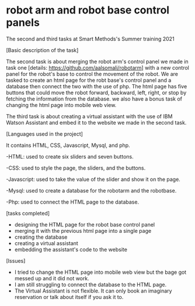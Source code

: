 # robot arm and robot base control panels
 
 The second and third tasks at Smart Methods's Summer training 2021

[Basic description of the task]

The second task is about merging the robot arm's control panel we made in task one [details: https://github.com/aalsomali/robotarm] with a new control panel for the robot's base to control the movement of the robot. We are tasked to create an html page for the robt base's control panel and a database then connect the two with the use of php. The html page has five buttons that could move the robot forward, backward, left, right, or stop by fetching the information from the database. we also have a bonus task of changing the html page into mobile web view.

The third task is about creating a virtual assistant with the use of IBM Watson Assistant and embed it to the website we made in the second task.

[Languages used in the project]

It contains HTML, CSS, Javascript, Mysql, and php.

-HTML: used to create six sliders and seven buttons.

-CSS: used to style the page, the sliders, and the buttons.

-Javascript: used to take the value of the slider and show it on the page.

-Mysql: used to create a database for the robotarm and the robotbase.

-Php: used to connect the HTML page to the database.

[tasks completed]

- designing the HTML page for the robot base control panel
- merging it with the previous html page into a single page
- creating the database 
- creating a virtual assistant
- embedding the assistant's code to the website

[Issues]

- I tried to change the HTML page into mobile web view but the bage got messed up and it did not work.
- I am still struggling to connect the database to the HTML page.
- The Virtual Assistant is not flexible. It can only book an imaginary reservation or talk about itself if you ask it to. 


